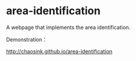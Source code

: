 area-identification
===================

A webpage that implements the area identification.

Demonstration：

http://chaosink.github.io/area-identification
